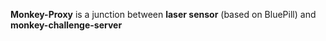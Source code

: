 **Monkey-Proxy** is a junction between **laser sensor** (based on BluePill) and **monkey-challenge-server**